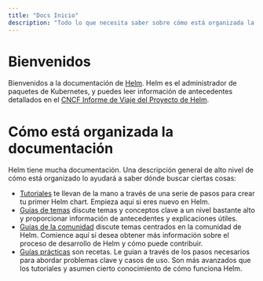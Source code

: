 ```yaml
---
title: "Docs Inicio"
description: "Todo lo que necesita saber sobre cómo está organizada la documentación."
---
```


# Bienvenidos

Bienvenidos a la documentación de [Helm](https://helm.sh/). Helm es el administrador
de paquetes de Kubernetes, y puedes leer información de antecedentes detallados en
el [CNCF Informe de Viaje del Proyecto de Helm](https://www.cncf.io/cncf-helm-project-journey/).

# Cómo está organizada la documentación

Helm tiene mucha documentación. Una descripción general de alto nivel de cómo está
organizado lo ayudará a saber dónde buscar ciertas cosas:

- [Tutoriales](intro) te llevan de la mano a través de una serie de pasos para crear
  tu primer Helm chart. Empieza aquí si eres nuevo en Helm.
- [Guías de temas](topics) discute temas y conceptos clave a un nivel bastante
  alto y proporcionar información de antecedentes y explicaciones útiles.
- [Guías de la comunidad](community) discute temas centrados en la comunidad de Helm.
  Comience aquí si desea obtener más información sobre el proceso de desarrollo de
  Helm y cómo puede contribuir.
- [Guías prácticas](howto) son recetas. Le guían a través de los pasos necesarios
  para abordar problemas clave y casos de uso. Son más avanzados que los tutoriales
  y asumen cierto conocimiento de cómo funciona Helm.
